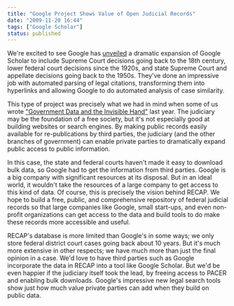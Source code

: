 ```yaml
---
title: "Google Project Shows Value of Open Judicial Records"
date: "2009-11-20 16:44"
tags: ["Google Scholar"]
status: published
---
```


We're excited to see Google has
[unveiled](http://googleblog.blogspot.com/2009/11/finding-laws-that-govern-us.html)
a dramatic expansion of Google Scholar to include Supreme Court
decisions going back to the 18th century, lower federal court decisions
since the 1920s, and state Supreme Court and appellate decisions going
back to the 1950s. They've done an impressive job with automated parsing
of legal citations, transforming them into hyperlinks and allowing
Google to do automated analysis of case similarity.

This type of project was precisely what we had in mind when some of us
wrote ["Government Data and the Invisible
Hand"](http://papers.ssrn.com/sol3/papers.cfm?abstract_id=1138083) last
year. The judiciary may be the foundation of a free society, but it's
not especially good at building websites or search engines. By making
public records easily available for re-publications by third parties,
the judiciary (and the other branches of government) can enable private
parties to dramatically expand public access to public information.

In this case, the state and federal courts haven't made it easy to
download bulk data, so Google had to get the information from third
parties. Google is a big company with significant resources at its
disposal. But in an ideal world, it wouldn't take the resources of a
large company to get access to this kind of data. Of course, this is
precisely the vision behind RECAP. We hope to build a free, public, and
comprehensive repository of federal judicial records so that large
companies like Google, small start-ups, and even non-profit
organizations can get access to the data and build tools to do make
these records more accessible and useful.

RECAP's database is more limited than Google's in some ways; we only
store federal district court cases going back about 10 years. But it's
much more extensive in other respects; we have much more than just the
final opinion in a case. We'd love to have third parties such as Google
incorporate the data in RECAP into a tool like Google Scholar. But we'd
be even happier if the judiciary itself took the lead, by freeing access
to PACER and enabling bulk downloads. Google's impressive new legal
search tools show just how much value private parties can add when they
build on public data.
